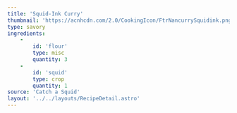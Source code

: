 ```yaml
---
title: 'Squid-Ink Curry'
thumbnail: 'https://acnhcdn.com/2.0/CookingIcon/FtrNancurrySquidink.png'
type: savory
ingredients:
	-
		id: 'flour'
		type: misc
		quantity: 3
	-
		id: 'squid'
		type: crop
		quantity: 1
source: 'Catch a Squid'
layout: '../../layouts/RecipeDetail.astro'
---
```

